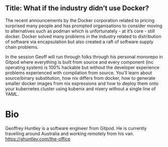 Title: What if the industry didn’t use Docker?
---

The recent announcements by the Docker corporation related to pricing surprised many people and has prompted organisations to consider moving to alternatives such as podman which is unfortunately - at it’s core - still docker. Docker solved many problems in the industry related to distribution of software via encapsulation but also created a raft of software supply chain problems.

In the session Geoff will run through folks through his personal monorepo in Gitpod where everything is built from source and every component (inc operating system) is 100% hackable but without the developer experience problems experienced with compilation from source. You’ll learn about source/binary substitution, how nix differs from docker, how to generate smaller docker images from nix expressions and how to deploy them onto your kubernetes cluster using kubenix and nixery without a single line of YAML.

# Bio

Geoffrey Huntley is a software engineer from Gitpod.  He is currently travelling around Australia and working remotely from his van. https://ghuntley.com/the-office
